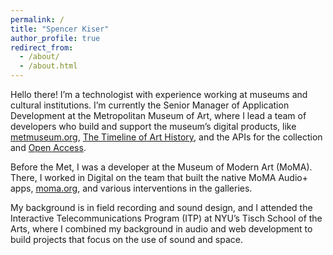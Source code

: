 ```yaml
---
permalink: /
title: "Spencer Kiser"
author_profile: true
redirect_from: 
  - /about/
  - /about.html
---
```

Hello there! I’m a technologist with experience working at museums and cultural institutions. I’m currently the Senior Manager of Application Development at the Metropolitan Museum of Art, where I lead a team of developers who build and support the museum’s digital products, like [metmuseum.org](https://www.metmuseum.org), [The Timeline of Art History](https://www.metmuseum.org/toah), and the APIs for the collection and [Open Access](https://www.metmuseum.org/about-the-met/policies-and-documents/open-access).

Before the Met, I was a developer at the Museum of Modern Art (MoMA). There, I worked in Digital on the team that built the native MoMA Audio+ apps, [moma.org](https://www.moma.org), and various interventions in the galleries.

My background is in field recording and sound design, and I attended the Interactive Telecommunications Program (ITP) at NYU’s Tisch School of the Arts, where I combined my background in audio and web development to build projects that focus on the use of sound and space.